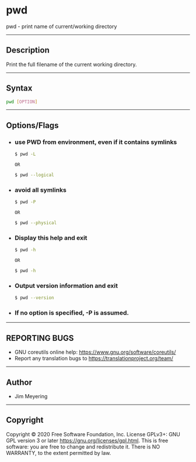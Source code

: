# pwd
pwd - print name of current/working directory

---

## Description
Print the full filename of the current working directory.

---

## Syntax
```bash
pwd [OPTION]
```
---

## Options/Flags
- ###  use PWD from environment, even if it contains symlinks
    ```bash
    $ pwd -L
    ```
    `OR`

    ```bash
    $ pwd --logical
    ```
- ###  avoid all symlinks
    ```bash
    $ pwd -P
    ```
    `OR`

    ```bash
    $ pwd --physical
    ```
- ### Display this help and exit
    ```bash
    $ pwd -h
    ```
    `OR`

    ```bash
    $ pwd -h
    ```
- ### Output version information and exit
    ```bash
    $ pwd --version
    ```
- ### If no option is specified, -P is assumed. ###
  
---

## REPORTING BUGS  
- GNU coreutils online help:
       <https://www.gnu.org/software/coreutils/>
- Report any translation bugs to
       <https://translationproject.org/team/>

---

## Author
- Jim Meyering

---

## Copyright
Copyright © 2020 Free Software Foundation, Inc.  License GPLv3+:
GNU GPL version 3 or later <https://gnu.org/licenses/gpl.html>.
This is free software: you are free to change and redistribute
it.  There is NO WARRANTY, to the extent permitted by law.